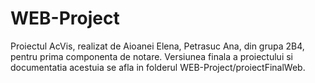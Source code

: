 # WEB-Project
Proiectul AcVis, realizat de Aioanei Elena, Petrasuc Ana, din grupa 2B4, pentru prima componenta de notare.
Versiunea finala a proiectului si documentatia acestuia se afla in folderul WEB-Project/proiectFinalWeb.
